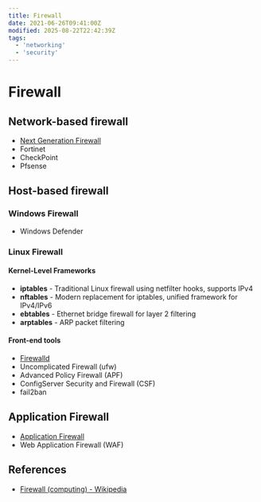 ```yaml
---
title: Firewall
date: 2021-06-26T09:41:00Z
modified: 2025-08-22T22:42:39Z
tags:
  - 'networking'
  - 'security'
---
```


# Firewall

## Network-based firewall

* [Next Generation Firewall](20210626094002-next-generation-firewall.md)
* Fortinet
* CheckPoint
* Pfsense

## Host-based firewall

### Windows Firewall

* Windows Defender

### Linux Firewall

#### Kernel-Level Frameworks

* **iptables** - Traditional Linux firewall using netfilter hooks, supports IPv4
* **nftables** - Modern replacement for iptables, unified framework for IPv4/IPv6
* **ebtables** - Ethernet bridge firewall for layer 2 filtering
* **arptables** - ARP packet filtering

[^1]: Claude, "Network vs host firewalls" 2025-08-22

#### Front-end tools

* [Firewalld](20250822223351-firewalld.md)
* Uncomplicated Firewall (ufw)
* Advanced Policy Firewall (APF)
* ConfigServer Security and Firewall (CSF)
* fail2ban

## Application Firewall

* [Application Firewall](20210626094254-application-firewall.md)
* Web Application Firewall (WAF)

## References

* [Firewall (computing) - Wikipedia](https://en.wikipedia.org/wiki/Firewall_(computing))

